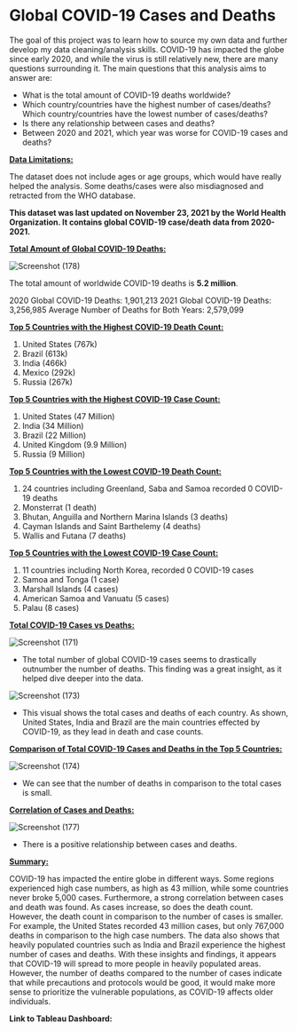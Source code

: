 # Global COVID-19 Cases and Deaths

The goal of this project was to learn how to source my own data and further develop my data cleaning/analysis skills. COVID-19 has impacted the globe since early 2020, and while the virus is still relatively new, there are many questions surrounding it. The main questions that this analysis aims to answer are:

- What is the total amount of COVID-19 deaths worldwide?
- Which country/countries have the highest number of cases/deaths? Which country/countries have the lowest number of cases/deaths?
- Is there any relationship between cases and deaths?
- Between 2020 and 2021, which year was worse for COVID-19 cases and deaths?



**<ins>Data Limitations:<ins/>**
  
The dataset does not include ages or age groups, which would have really helped the analysis. Some deaths/cases were also misdiagnosed and retracted from the WHO database.

  
  **This dataset was last updated on November 23, 2021 by the World Health Organization. It contains global COVID-19 case/death data from 2020-2021.**

**<ins>Total Amount of Global COVID-19 Deaths:<ins/>**
  
  ![Screenshot (178)](https://user-images.githubusercontent.com/93872864/144892560-8146c37b-484b-4eee-99cd-f5df5fe3cb75.png)

  
 The total amount of worldwide COVID-19 deaths is **5.2 million**.
 
  2020 Global COVID-19 Deaths: 1,901,213
  2021 Global COVID-19 Deaths: 3,256,985
  Average Number of Deaths for Both Years: 2,579,099


  
**<ins>Top 5 Countries with the Highest COVID-19 Death Count:<ins/>**
  
1. United States (767k)
2. Brazil (613k)
3. India (466k)
4. Mexico (292k)
5. Russia (267k)
  
**<ins>Top 5 Countries with the Highest COVID-19 Case Count:<ins/>**
  
1. United States (47 Million)
2. India (34 Million)
3. Brazil (22 Million)
4. United Kingdom (9.9 Million)
5. Russia (9 Million)
  
 
  **<ins>Top 5 Countries with the Lowest COVID-19 Death Count:<ins/>**
  
1. 24 countries including Greenland, Saba and Samoa recorded 0 COVID-19 deaths
2. Monsterrat (1 death)
3. Bhutan, Anguilla and Northern Marina Islands (3 deaths)
4. Cayman Islands and Saint Barthelemy (4 deaths)
5. Wallis and Futana (7 deaths)
  
  
**<ins>Top 5 Countries with the Lowest COVID-19 Case Count:<ins/>**
  
1. 11 countries including North Korea, recorded 0 COVID-19 cases
2. Samoa and Tonga (1 case)
3. Marshall Islands (4 cases)
4. American Samoa and Vanuatu (5 cases)
5. Palau (8 cases)

  
**<ins>Total COVID-19 Cases vs Deaths:<ins/>**
  

  ![Screenshot (171)](https://user-images.githubusercontent.com/93872864/144759919-9e8290de-2ab1-4514-a7d7-842ead80b044.png)

  
 - The total number of global COVID-19 cases seems to drastically outnumber the number of deaths. This finding was a great insight, as it helped dive deeper into the data.
  
 
 ![Screenshot (173)](https://user-images.githubusercontent.com/93872864/144794218-7cb5ff99-a864-496b-a5e5-6af730ef8d8b.png)

  
 - This visual shows the total cases and deaths of each country. As shown, United States, India and Brazil are the main countries effected by COVID-19, as they lead in death and case counts.
  

**<ins>Comparison of Total COVID-19 Cases and Deaths in the Top 5 Countries:<ins/>**
  
  ![Screenshot (174)](https://user-images.githubusercontent.com/93872864/144799572-d0195290-dd62-4bc3-ae2b-f6279df9da05.png)

  
 - We can see that the number of deaths in comparison to the total cases is small.
  
  
 **<ins>Correlation of Cases and Deaths:<ins/>**
  
  ![Screenshot (177)](https://user-images.githubusercontent.com/93872864/144803978-5fb14ff2-23e9-401c-a963-b97ac28706bc.png)

  
 - There is a positive relationship between cases and deaths.
  
  
  **<ins>Summary:<ins/>**
  
COVID-19 has impacted the entire globe in different ways. Some regions experienced high case numbers, as high as 43 million, while some countries never broke 5,000 cases. Furthermore, a strong correlation between cases and death was found. As cases increase, so does the death count. However, the death count in comparison to the number of cases is smaller. For example, the United States recorded 43 million cases, but only 767,000 deaths in comparison to the high case numbers. The data also shows that heavily populated countries such as India and Brazil experience the highest number of cases and deaths. With these insights and findings, it appears that COVID-19 will spread to more people in heavily populated areas. However, the number of deaths compared to the number of cases indicate that while precautions and protocols would be good, it would make more sense to prioritize the vulnerable populations, as COVID-19 affects older individuals.


**Link to Tableau Dashboard:**  
  
  
  
 



